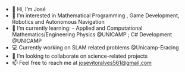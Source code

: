 - 👋 Hi, I’m José
- 👀 I’m interested in Mathematical Programming , Game Development, Robotics and Autonomous Navigation
- 🌱 I’m currently learning: -  Applied and Computational Mathematics/Engineering Physics @UNICAMP ; C# Development @UNICAMP
- 💻 Currently working on SLAM related problems @Unicamp-Eracing
- 💞️ I’m looking to collaborate on science-related projects
- 📫 Feel free to reach me at josevitoralves561@gmail.com

<!---
Zezinoo/Zezinoo is a ✨ special ✨ repository because its `README.md` (this file) appears on your GitHub profile.
You can click the Preview link to take a look at your changes.
--->

